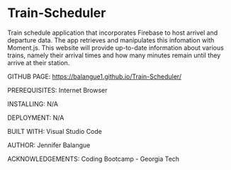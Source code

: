 # Train-Scheduler

Train schedule application that incorporates Firebase to host arrivel and departure data.  The app retrieves and manipulates this infomation with Moment.js.  This website will provide up-to-date information about various trains, namely their arrival times and how many minutes remain until they arrive at their station.

GITHUB PAGE:
https://balangue1.github.io/Train-Scheduler/

PREREQUISITES:
Internet Browser

INSTALLING:
N/A

DEPLOYMENT:
N/A

BUILT WITH:
Visual Studio Code

AUTHOR:
Jennifer Balangue

ACKNOWLEDGEMENTS:
Coding Bootcamp - Georgia Tech